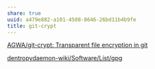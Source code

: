 ```yaml
---
share: true
uuid: a479e882-a101-4508-8646-26bd11b4b9fe
title: git-crypt
---
```

[AGWA/git-crypt: Transparent file encryption in git](https://github.com/AGWA/git-crypt)

[dentropydaemon-wiki/Software/List/gpg](/dentropydaemon-wiki/Software/List/gpg)